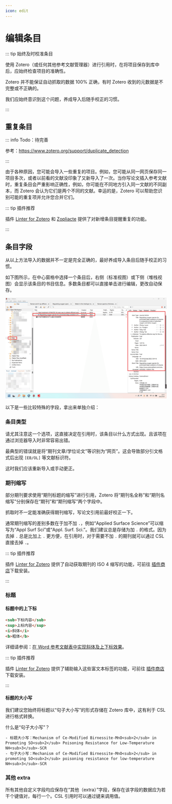 ```yaml
---
icon: edit
---
```


# 编辑条目

<Badge text="中级" />

::: tip 始终及时校准条目

使用 Zotero（或任何其他参考文献管理器）进行引用时，在将项目保存到库中后，应始终检查项目的准确性。

Zotero 并不能保证自动抓取的数据 100% 正确，有时 Zotero 收到的元数据是不完整或不正确的。

我们应始终意识到这个问题，养成导入后随手校正的习惯。

:::

## 重复条目 <Badge text="中级" />

::: info Todo：待完善

参考：<https://www.zotero.org/support/duplicate_detection>

:::

由于各种原因，您可能会导入一些重复的项目。例如，您可能从同一网页保存同一项目多次，或者以前看的文献没印象了又新导入了一次。当你写论文插入参考文献时，重复条目会严重影响正确性，例如，你可能在不同地方引入同一文献的不同副本，而 Zotero 会认为它们是两个不同的文献。幸运的是，Zotero 可以帮助您识别可能的重复项并允许您合并它们。

::: tip 插件推荐

插件 [Linter for Zotero](./plugins/linter.md) 和 [Zopliacte](https://github.com/ChenglongMa/zoplicate) 提供了对新增条目提醒重复的功能。

:::

## 条目字段

从以上方法导入的数据并不一定是完全正确的，最好养成导入条目后随手校正的习惯。

如下图所示，在中心窗格中选择一个条目后，右侧（标准视图）或下侧（堆栈视图）会显示该条目的书目信息。多数条目都可以直接单击进行编辑，更改自动保存。

![添加条目后信息窗格](../assets/images/添加条目后信息窗格.png)

以下是一些比较特殊的字段，拿出来单独介绍：

### 条目类型

请尤其注意这一个选项，这直接决定在引用时，该条目以什么方式出现。且该项在通过浏览器导入时非常容易出错。

最典型的错误就是将“期刊文章/学位论文”等识别为“网页”。这会导致部分引文格式后出现 `[EB/OL]` 等文献标识符。

这时我们应该重新导入或手动更正。

### 期刊缩写

部分期刊要求使用“期刊标题的缩写”进行引用，Zotero 将“期刊名全称”和“期刊名缩写”分别保存在“期刊”和“期刊缩写”两个字段中。

抓取时不一定能准确获得期刊缩写，写论文引用前最好校正一下。

通常期刊缩写的差别多数在于加不加 `.`，例如“Applied Surface Science”可以缩写为“Appl Surf Sci”或“Appl. Surf. Sci.”。我们建议总是存储为加 `.` 的格式。因为去掉 `.` 总是比加上 `.` 更方便，在引用时，对于需要不加 `.` 的期刊就可以通过 CSL 直接去掉 `.`。

::: tip 插件推荐

插件 [Linter for Zotero](./plugins/linter.md) 提供了自动获取期刊的 ISO 4 缩写的功能，可前往 [插件商店](https://zotero-chinese.com/plugins)下载安装。

:::

### 标题

#### 标题中的上下标

```html
<sub>下标内容</sub>
<sup>上标内容</sup>
<i>斜体</i>
<b>粗体</b>
```

详细请参阅：[在 Word 参考文献表中实现斜体及上下标效果](./faqs/word-addon.md#设置斜体及上下标等)。

::: tip 插件推荐

插件 [Linter for Zotero](./plugins/linter.md) 提供了辅助输入这些富文本标签的功能，可前往 [插件商店](https://zotero-chinese.com/plugins)下载安装。

:::

#### 标题的大小写

我们建议您始终将标题以“句子大小写”的形式存储在 Zotero 库中，这有利于 CSL 进行格式转换。

什么是“句子大小写”？

```plain
- 标题大小写：Mechanism of Ce-Modified Birnessite-MnO<sub>2</sub> in Promoting SO<sub>2</sub> Poisoning Resistance for Low-Temperature NH<sub>3</sub>-SCR
- 句子大小写：Mechanism of Ce-Modified Birnessite-MnO<sub>2</sub> in promoting SO<sub>2</sub> poisoning resistance for low-temperature NH<sub>3</sub>-SCR
```

### 其他 extra

所有其他自定义字段均应保存在“其他（extra）”字段，保存在该字段的数据应为若干个键值对，每行一个。CSL 引用时可以通过键来调用值。

